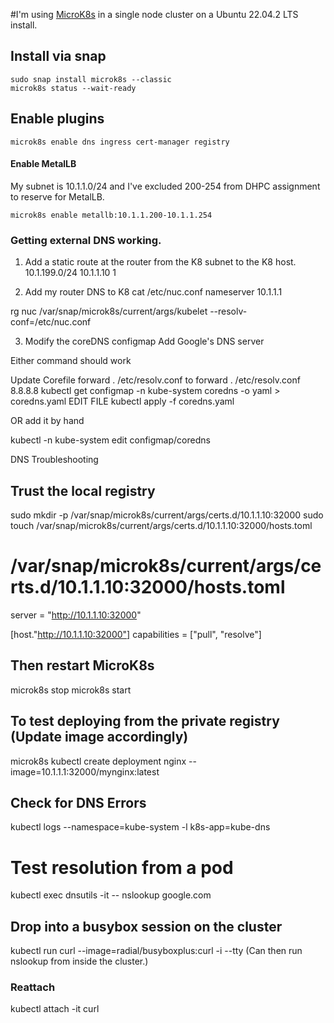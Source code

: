 #I'm using [MicroK8s](https://microk8s.io/) in a single node cluster on a Ubuntu 22.04.2 LTS install.

## Install via snap
```
sudo snap install microk8s --classic
microk8s status --wait-ready
```

## Enable plugins
```
microk8s enable dns ingress cert-manager registry
```

#### Enable MetalLB
My subnet is 10.1.1.0/24 and I've excluded 200-254 from DHPC assignment to reserve for MetalLB.
```
microk8s enable metallb:10.1.1.200-10.1.1.254
```

### Getting external DNS working.
1. Add a static route at the router from the K8 subnet to the K8 host.
10.1.199.0/24 10.1.1.10 1


2. Add my router DNS to K8
cat /etc/nuc.conf
nameserver 10.1.1.1

rg nuc /var/snap/microk8s/current/args/kubelet
--resolv-conf=/etc/nuc.conf

3. Modify the coreDNS configmap
Add Google's DNS server

Either command should work

Update Corefile forward . /etc/resolv.conf to forward . /etc/resolv.conf 8.8.8.8
kubectl get configmap -n kube-system coredns -o yaml > coredns.yaml
EDIT FILE
kubectl apply -f coredns.yaml

OR add it by hand

kubectl -n kube-system edit configmap/coredns

DNS Troubleshooting

## Trust the local registry
sudo mkdir -p /var/snap/microk8s/current/args/certs.d/10.1.1.10:32000
sudo touch /var/snap/microk8s/current/args/certs.d/10.1.1.10:32000/hosts.toml

# /var/snap/microk8s/current/args/certs.d/10.1.1.10:32000/hosts.toml
server = "http://10.1.1.10:32000"

[host."http://10.1.1.10:32000"]
capabilities = ["pull", "resolve"]

## Then restart MicroK8s
microk8s stop
microk8s start

## To test deploying from the private registry (Update image accordingly)
microk8s kubectl create deployment nginx --image=10.1.1.1:32000/mynginx:latest

## Check for DNS Errors
kubectl logs --namespace=kube-system -l k8s-app=kube-dns

# Test resolution from a pod
kubectl exec dnsutils -it -- nslookup google.com

## Drop into a busybox session on the cluster
kubectl run curl --image=radial/busyboxplus:curl -i --tty
(Can then run nslookup from inside the cluster.)

### Reattach
kubectl attach -it curl
